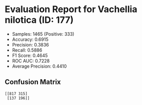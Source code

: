 # Evaluation Report for Vachellia nilotica (ID: 177)
- Samples: 1465 (Positive: 333)
- Accuracy: 0.6915
- Precision: 0.3836
- Recall: 0.5886
- F1 Score: 0.4645
- ROC AUC: 0.7228
- Average Precision: 0.4410

## Confusion Matrix
```
[[817 315]
 [137 196]]
```